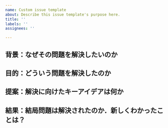 ```yaml
---
name: Custom issue template
about: Describe this issue template's purpose here.
title: ''
labels: ''
assignees: ''

---
```


## 背景：なぜその問題を解決したいのか


## 目的：どういう問題を解決したのか


## 提案：解決に向けたキーアイデアは何か

## 結果：結局問題は解決されたのか．新しくわかったことは？
